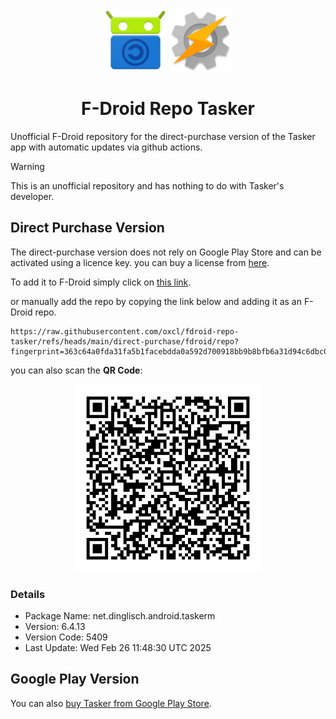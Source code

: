 <center>
<img src="fdroid.png" width="100">
<img src="direct-purchase/fdroid/repo/net.dinglisch.android.taskerm/en-US/icon.png" width="100">

# F-Droid Repo Tasker
</center>
Unofficial F-Droid repository for the direct-purchase version of the Tasker app with automatic updates via github actions.

> [!WARNING]
> This is an unofficial repository and has nothing to do with Tasker's developer.

## Direct Purchase Version
The direct-purchase version does not rely on Google Play Store and can be activated using a licence key. you can buy a license from [here](https://taskernet.com/?licenses).

To add it to F-Droid simply click on [this link](https://raw.githubusercontent.com/oxcl/fdroid-repo-tasker/refs/heads/main/direct-purchase/fdroid/repo?fingerprint=363c64a0fda31fa5b1facebdda0a592d700918bb9b8bfb6a31d94c6dbc03956e).

or manually add the repo by copying the link below and adding it as an F-Droid repo.
```
https://raw.githubusercontent.com/oxcl/fdroid-repo-tasker/refs/heads/main/direct-purchase/fdroid/repo?fingerprint=363c64a0fda31fa5b1facebdda0a592d700918bb9b8bfb6a31d94c6dbc03956e
```

you can also scan the **QR Code**:
<center>
<img src="direct-purchase/fdroid/repo/index.png" alt="QR Code for the direct-purchase repo. Scan it with the F-Droid app" width="300"/>
</center>

### Details
- Package Name: net.dinglisch.android.taskerm
- Version: 6.4.13
- Version Code: 5409
- Last Update: Wed Feb 26 11:48:30 UTC 2025

## Google Play Version
You can also [buy Tasker from Google Play Store](https://play.google.com/store/apps/details?id=net.dinglisch.android.taskerm&hl=en).